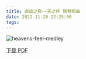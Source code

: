 ```yaml
---
title: 命运之夜——天之杯 钢琴组曲
date: 2022-11-26 22:25:50
tags:
---
```


![heavens-feel-medley](https://cdn.jsdelivr.net/gh/AnotiaWang/animenz@source/img/heavens-feel-medley.png)

[下载 PDF](https://cdn.jsdelivr.net/gh/AnotiaWang/animenz@source/sheets/heavens-feel-medley.pdf)
